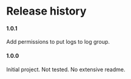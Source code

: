 # Release history

#### 1.0.1
Add permissions to put logs to log group.

#### 1.0.0
Initial project. Not tested. No extensive readme.
